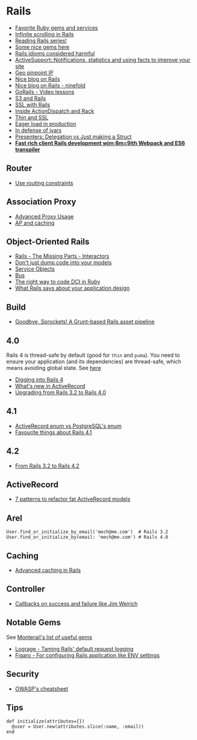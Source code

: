 # Rails

* [Favorite Ruby gems and services](https://medium.com/@riklomas/89fb47341c05)
* [Infinite scrolling in Rails](http://www.sitepoint.com/infinite-scrolling-rails-practice/)
* [Reading Rails series!](http://monkeyandcrow.com/blog/reading_rails_how_does_message_verifier_work/)
* [Some nice gems here](http://www.22ideastreet.com/blog/2014/04/30/starting-on-an-existing-rails-project/)
* [Rails idioms considered harmful](http://jgaskins.org/blog/2014/5/18/rails-idioms-considered-harmful)
* [ActiveSupport::Notifications, statistics and using facts to improve your site](http://www.reinteractive.net/posts/141-activesupport-notifications-statistics-and-using-facts-to-improve-your-site)
* [Geo pinpoint IP](http://voiceofchunk.com/2014/07/12/getting-geolocal-with-pointpin/)
* [Nice blog on Rails](http://dev.mensfeld.pl/)
* [Nice blog on Rails - ninefold](https://ninefold.com/blog/)
* [GoRails - Video lessons](https://gorails.com/)
* [S3 and Rails](http://blog.littleblimp.com/post/53942611764/direct-uploads-to-s3-with-rails-paperclip-and)
* [SSL with Rails](http://collectiveidea.com/blog/archives/2010/11/29/ssl-with-rails/)
* [Inside ActionDispatch and Rack](http://pothibo.com/2013/11/ruby-on-rails-inside-actiondispatch-and-rack/)
* [Thin and SSL](http://makandracards.com/makandra/15903-using-thin-for-development-with-ssl)
* [Eager load in production](http://blog.arkency.com/2014/11/dont-forget-about-eager-load-when-extending-autoload/)
* [In defense of ivars](http://naildrivin5.com/blog/2014/02/09/a-defense-of-ivars-in-rails-controllers.html)
* [Presenters: Delegation vs Just making a Struct](http://technology.stitchfix.com/blog/2013/12/20/presenters-delegation-vs-structs/)
* [**Fast rich client Rails development wjm;8m=9ith Webpack and ES6 transpiler**](http://www.railsonmaui.com/blog/2014/10/02/integrating-webpack-and-the-es6-transpiler-into-an-existing-rails-project/)

## Router

* [Use routing constraints](http://viget.com/extend/using-routing-constraints-to-root-your-app)

## Association Proxy
* [Advanced Proxy Usage](http://pivotallabs.com/advanced-proxy-usage-part-i/)
* [AP and caching](http://www.elevatedcode.com/2007/03/16/rails-association-proxies-and-caching.html)



## Object-Oriented Rails

* [Rails - The Missing Parts - Interactors](http://eng.joingrouper.com/blog/2014/03/03/rails-the-missing-parts-interactors)
* [Don't just dump code into your models](http://blog.sensible.io/2014/04/19/don-t-just-dump-code-into-your-models.html)
* [Service Objects](http://brewhouse.io/blog/2014/04/30/gourmet-service-objects.html)
* [Bus](https://github.com/minio-sk/bus)
* [The right way to code DCI in Ruby](http://mikepackdev.com/blog_posts/24-the-right-way-to-code-dci-in-ruby)
* [What Rails says about your application design](http://naildrivin5.com/blog/2014/03/07/what-rails-says-about-your-application-design.html)

## Build

* [Goodbye, Sprockets! A Grunt-based Rails asset pipeline](http://blog.pedago.com/2014/01/21/goodbye-sprockets-a-grunt-based-rails-asset-pipeline/)

## 4.0

Rails 4 is thread-safe by default (good for `thin` and `puma`). You need to ensure your application (and its dependencies) are thread-safe, which means avoiding global state. See [here](http://tenderlovemaking.com/2012/06/18/removing-config-threadsafe.html)

* [Digging into Rails 4](http://code.tutsplus.com/tutorials/digging-into-rails-4--net-31255)
* [What's new in ActiveRecord](http://blog.remarkablelabs.com/2012/12/what-s-new-in-active-record-rails-4-countdown-to-2013)
* [Upgrading from Rails 3.2 to Rails 4.0](http://dev.mensfeld.pl/2013/07/upgrading-to-rails-4-0-from-rails-3-2-test-case-part-ii-assets-models/#initialize)

## 4.1

* [ActiveRecord enum vs PostgreSQL's enum](http://www.postgresql.org/docs/9.2/static/datatype-enum.html)
* [Favourite things about Rails 4.1](http://www.reinteractive.net/posts/177-my-favourite-things-about-rails-4-1)

## 4.2

* [From Rails 3.2 to Rails 4.2](http://technology.customink.com/blog/2014/09/16/from-rails-3.2-to-4.2/?utm_source=rubyweekly&utm_medium=email)

## ActiveRecord

* [7 patterns to refactor fat ActiveRecord models](http://blog.codeclimate.com/blog/2012/10/17/7-ways-to-decompose-fat-activerecord-models/)

## Arel

```
User.find_or_initialize_by_email('mech@me.com')  # Rails 3.2
User.find_or_initialize_by(email: 'mech@me.com') # Rails 4.0
```

## Caching

* [Advanced caching in Rails](http://hawkins.io/2012/07/advanced_caching_revised/)

## Controller

* [Callbacks on success and failure like Jim Weirich](http://janjiss.github.io/blog/2014/05/14/callbacks-and-ruby/)


## Notable Gems

See [Monterail's list of useful gems](https://github.com/monterail/guidelines/blob/master/gems.md)

* [Lograge - Taming Rails' default request logging](https://github.com/roidrage/lograge)
* [Figaro - For configuring Rails application like ENV settings](https://github.com/laserlemon/figaro)

## Security

* [OWASP's cheatsheet](https://www.owasp.org/index.php/Ruby_on_Rails_Cheatsheet)

## Tips

```
def initialize(attributes={})
  @user = User.new(attributes.slice(:name, :email))
end
```